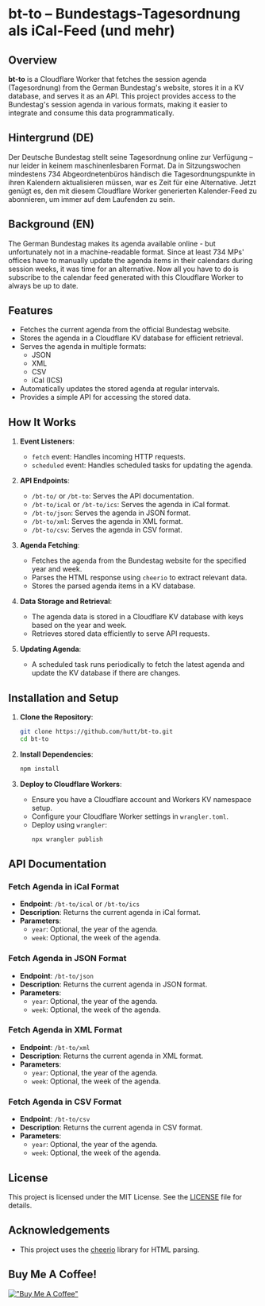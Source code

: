 # bt-to – Bundestags-Tagesordnung als iCal-Feed (und mehr)

## Overview

**bt-to** is a Cloudflare Worker that fetches the session agenda (Tagesordnung) from the German Bundestag's website, stores it in a KV database, and serves it as an API. This project provides access to the Bundestag's session agenda in various formats, making it easier to integrate and consume this data programmatically.

## Hintergrund (DE)
Der Deutsche Bundestag stellt seine Tagesordnung online zur Verfügung – nur leider in keinem maschinenlesbaren Format. Da in Sitzungswochen mindestens 734 Abgeordnetenbüros händisch die Tagesordnungspunkte in ihren Kalendern aktualisieren müssen, war es Zeit für eine Alternative. Jetzt genügt es, den mit diesem Cloudflare Worker generierten Kalender-Feed zu abonnieren, um immer auf dem Laufenden zu sein.

## Background (EN)
The German Bundestag makes its agenda available online - but unfortunately not in a machine-readable format. Since at least 734 MPs' offices have to manually update the agenda items in their calendars during session weeks, it was time for an alternative. Now all you have to do is subscribe to the calendar feed generated with this Cloudflare Worker to always be up to date.

## Features

- Fetches the current agenda from the official Bundestag website.
- Stores the agenda in a Cloudflare KV database for efficient retrieval.
- Serves the agenda in multiple formats:
  - JSON
  - XML
  - CSV
  - iCal (ICS)
- Automatically updates the stored agenda at regular intervals.
- Provides a simple API for accessing the stored data.

## How It Works

1. **Event Listeners**:
   - `fetch` event: Handles incoming HTTP requests.
   - `scheduled` event: Handles scheduled tasks for updating the agenda.

2. **API Endpoints**:
   - `/bt-to/` or `/bt-to`: Serves the API documentation.
   - `/bt-to/ical` or `/bt-to/ics`: Serves the agenda in iCal format.
   - `/bt-to/json`: Serves the agenda in JSON format.
   - `/bt-to/xml`: Serves the agenda in XML format.
   - `/bt-to/csv`: Serves the agenda in CSV format.

3. **Agenda Fetching**:
   - Fetches the agenda from the Bundestag website for the specified year and week.
   - Parses the HTML response using `cheerio` to extract relevant data.
   - Stores the parsed agenda items in a KV database.

4. **Data Storage and Retrieval**:
   - The agenda data is stored in a Cloudflare KV database with keys based on the year and week.
   - Retrieves stored data efficiently to serve API requests.

5. **Updating Agenda**:
   - A scheduled task runs periodically to fetch the latest agenda and update the KV database if there are changes.

## Installation and Setup

1. **Clone the Repository**:
   ```sh
   git clone https://github.com/hutt/bt-to.git
   cd bt-to
   ```

2. **Install Dependencies**:
   ```sh
   npm install
   ```

3. **Deploy to Cloudflare Workers**:
   - Ensure you have a Cloudflare account and Workers KV namespace setup.
   - Configure your Cloudflare Worker settings in `wrangler.toml`.
   - Deploy using `wrangler`:
     ```sh
     npx wrangler publish
     ```

## API Documentation

### Fetch Agenda in iCal Format

- **Endpoint**: `/bt-to/ical` or `/bt-to/ics`
- **Description**: Returns the current agenda in iCal format.
- **Parameters**:
  - `year`: Optional, the year of the agenda.
  - `week`: Optional, the week of the agenda.

### Fetch Agenda in JSON Format

- **Endpoint**: `/bt-to/json`
- **Description**: Returns the current agenda in JSON format.
- **Parameters**:
  - `year`: Optional, the year of the agenda.
  - `week`: Optional, the week of the agenda.

### Fetch Agenda in XML Format

- **Endpoint**: `/bt-to/xml`
- **Description**: Returns the current agenda in XML format.
- **Parameters**:
  - `year`: Optional, the year of the agenda.
  - `week`: Optional, the week of the agenda.

### Fetch Agenda in CSV Format

- **Endpoint**: `/bt-to/csv`
- **Description**: Returns the current agenda in CSV format.
- **Parameters**:
  - `year`: Optional, the year of the agenda.
  - `week`: Optional, the week of the agenda.

## License

This project is licensed under the MIT License. See the [LICENSE](LICENSE.md) file for details.

## Acknowledgements

- This project uses the [cheerio](https://github.com/cheeriojs/cheerio) library for HTML parsing.

## Buy Me A Coffee!

[!["Buy Me A Coffee"](https://cdn.buymeacoffee.com/buttons/v2/default-yellow.png)](https://www.buymeacoffee.com/jannishutt)
